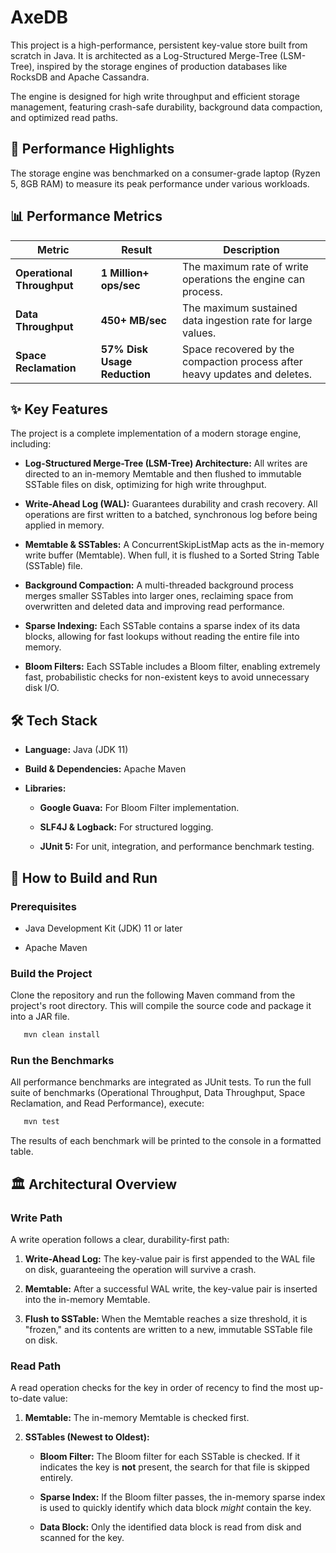 AxeDB
===========================================

This project is a high-performance, persistent key-value store built from scratch in Java. It is architected as a Log-Structured Merge-Tree (LSM-Tree), inspired by the storage engines of production databases like RocksDB and Apache Cassandra.

The engine is designed for high write throughput and efficient storage management, featuring crash-safe durability, background data compaction, and optimized read paths.

🚀 Performance Highlights
-------------------------

The storage engine was benchmarked on a consumer-grade laptop (Ryzen 5, 8GB RAM) to measure its peak performance under various workloads.

## 📊 Performance Metrics

| Metric                  | Result                  | Description                                                                 |
|--------------------------|-------------------------|-----------------------------------------------------------------------------|
| **Operational Throughput** | **1 Million+ ops/sec** | The maximum rate of write operations the engine can process.                |
| **Data Throughput**       | **450+ MB/sec**        | The maximum sustained data ingestion rate for large values.      |
| **Space Reclamation**     | **57% Disk Usage Reduction** | Space recovered by the compaction process after heavy updates and deletes. |


✨ Key Features
--------------

The project is a complete implementation of a modern storage engine, including:

*   **Log-Structured Merge-Tree (LSM-Tree) Architecture:** All writes are directed to an in-memory Memtable and then flushed to immutable SSTable files on disk, optimizing for high write throughput.
    
*   **Write-Ahead Log (WAL):** Guarantees durability and crash recovery. All operations are first written to a batched, synchronous log before being applied in memory.
    
*   **Memtable & SSTables:** A ConcurrentSkipListMap acts as the in-memory write buffer (Memtable). When full, it is flushed to a Sorted String Table (SSTable) file.
    
*   **Background Compaction:** A multi-threaded background process merges smaller SSTables into larger ones, reclaiming space from overwritten and deleted data and improving read performance.
    
*   **Sparse Indexing:** Each SSTable contains a sparse index of its data blocks, allowing for fast lookups without reading the entire file into memory.
    
*   **Bloom Filters:** Each SSTable includes a Bloom filter, enabling extremely fast, probabilistic checks for non-existent keys to avoid unnecessary disk I/O.
    

🛠️ Tech Stack
--------------

*   **Language:** Java (JDK 11)
    
*   **Build & Dependencies:** Apache Maven
    
*   **Libraries:**
    
    *   **Google Guava:** For Bloom Filter implementation.
        
    *   **SLF4J & Logback:** For structured logging.
        
    *   **JUnit 5:** For unit, integration, and performance benchmark testing.
        

🔧 How to Build and Run
-----------------------

### Prerequisites

*   Java Development Kit (JDK) 11 or later
    
*   Apache Maven
    

### Build the Project

Clone the repository and run the following Maven command from the project's root directory. This will compile the source code and package it into a JAR file.
```bash
   mvn clean install
```

### Run the Benchmarks

All performance benchmarks are integrated as JUnit tests. To run the full suite of benchmarks (Operational Throughput, Data Throughput, Space Reclamation, and Read Performance), execute:
```bash
   mvn test   
```
The results of each benchmark will be printed to the console in a formatted table.

🏛️ Architectural Overview
--------------------------

### Write Path

A write operation follows a clear, durability-first path:

1.  **Write-Ahead Log:** The key-value pair is first appended to the WAL file on disk, guaranteeing the operation will survive a crash.
    
2.  **Memtable:** After a successful WAL write, the key-value pair is inserted into the in-memory Memtable.
    
3.  **Flush to SSTable:** When the Memtable reaches a size threshold, it is "frozen," and its contents are written to a new, immutable SSTable file on disk.
    

### Read Path

A read operation checks for the key in order of recency to find the most up-to-date value:

1.  **Memtable:** The in-memory Memtable is checked first.
    
2.  **SSTables (Newest to Oldest):**
    
    *   **Bloom Filter:** The Bloom filter for each SSTable is checked. If it indicates the key is **not** present, the search for that file is skipped entirely.
        
    *   **Sparse Index:** If the Bloom filter passes, the in-memory sparse index is used to quickly identify which data block _might_ contain the key.
        
    *   **Data Block:** Only the identified data block is read from disk and scanned for the key.

